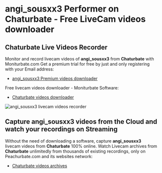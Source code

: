# angi_sousxx3 Performer on Chaturbate - Free LiveCam videos downloader

## Chaturbate Live Videos Recorder

Monitor and record livecam videos of **angi_sousxx3** from **Chaturbate** with Moniturbate.com
Get a premium trial for free by just and only registering with your Email address:
* [angi_sousxx3 Premium videos downloader](https://moniturbate.com/request-demo-licence-key.html)

Free livecam videos downloader - Moniturbate Software:
* [Chaturbate videos downloader](https://moniturbate.com/moniturbate-download-software.html)

![angi_sousxx3 livecam videos recorder](https://peachurnet.com/templates/moniturbate-software.png)


## Capture angi_sousxx3 videos from the Cloud and watch your recordings on Streaming

Without the need of downloading a software, capture **angi_sousxx3** livecam videos from **Chaturbate** 100% online.
Watch Livecam archives from **Chaturbate** unlimitedly from thousands of existing recordings, only on Peachurbate.com and its websites network:
* [Chaturbate videos archives](https://peachurnet.com/)